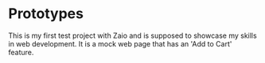 # Prototypes
This is my first test project with Zaio and is supposed to showcase my skills in web development. It is a mock web page that has an 'Add to Cart' feature. 
